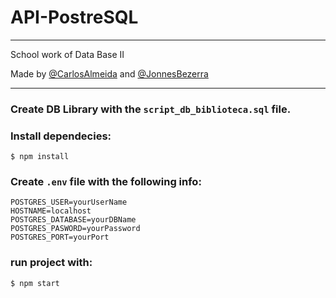 # API-PostreSQL

---
School work of Data Base II

Made by [@CarlosAlmeida]() and [@JonnesBezerra](https://github.com/JonnesBezerra)

---
### Create DB Library with the ```script_db_biblioteca.sql``` file.

### Install dependecies:
```
$ npm install
```
### Create ```.env``` file with the following info:
```
POSTGRES_USER=yourUserName
HOSTNAME=localhost
POSTGRES_DATABASE=yourDBName
POSTGRES_PASWORD=yourPassword
POSTGRES_PORT=yourPort
```
### run project with:
```
$ npm start
```
